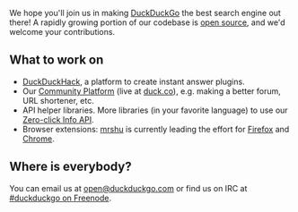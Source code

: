 We hope you'll join us in making [DuckDuckGo](https://duckduckgo.com/) the best search engine out there! A rapidly growing portion of our codebase is [open source](http://github.com/duckduckgo/), and we'd welcome your contributions.

## What to work on

 * [DuckDuckHack](https://github.com/duckduckgo/duckduckgo/wiki/Open-Source-Plugin-Tutorial), a platform to create instant answer plugins.
 * Our [Community Platform](http://github.com/duckduckgo/community-platform) (live at [duck.co](https://duck.co)), e.g. making a better forum, URL shortener, etc.
 * API helper libraries. More libraries (in your favorite language) to use our [Zero-click Info API](http://api.duckduckgo.com/).
 * Browser extensions: [mrshu](https://github.com/mrshu) is currently leading the effort for [Firefox](https://github.com/duckduckgo/firefox-zeroclickinfo) and [Chrome](https://github.com/duckduckgo/chrome-zeroclickinfo). 

## Where is everybody?

You can email us at open@duckduckgo.com or find us on IRC at [#duckduckgo on Freenode](http://webchat.freenode.net/?channels=duckduckgo).